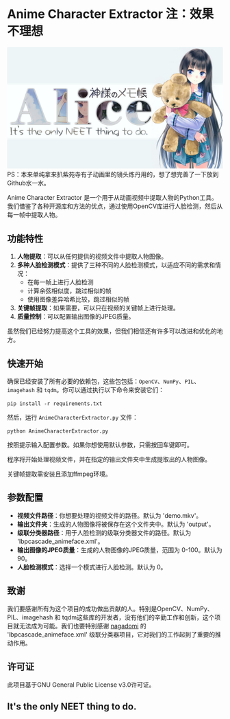 # Anime Character Extractor 注：效果不理想

![image](https://github.com/DivinationHW/AnimeFaceExtractor/blob/main/Yuuko.jpg)
PS：本来单纯拿来扒紫苑寺有子动画里的镜头炼丹用的，想了想完善了一下放到Github水一水。

Anime Character Extractor 是一个用于从动画视频中提取人物的Python工具。我们借鉴了各种开源库和方法的优点，通过使用OpenCV库进行人脸检测，然后从每一帧中提取人物。

## 功能特性

1. **人物提取**：可以从任何提供的视频文件中提取人物图像。
2. **多种人脸检测模式**：提供了三种不同的人脸检测模式，以适应不同的需求和情况：
   - 在每一帧上进行人脸检测
   - 计算余弦相似度，跳过相似的帧
   - 使用图像差异哈希比较，跳过相似的帧
3. **关键帧提取**：如果需要，可以只在视频的关键帧上进行处理。
4. **质量控制**：可以配置输出图像的JPEG质量。

虽然我们已经努力提高这个工具的效果，但我们相信还有许多可以改进和优化的地方。

## 快速开始

确保已经安装了所有必要的依赖包，这些包包括：`OpenCV`、`NumPy`、`PIL`、`imagehash` 和 `tqdm`。你可以通过执行以下命令来安装它们：

    pip install -r requirements.txt

然后，运行 `AnimeCharacterExtractor.py` 文件：

    python AnimeCharacterExtractor.py

按照提示输入配置参数。如果你想使用默认参数，只需按回车键即可。

程序将开始处理视频文件，并在指定的输出文件夹中生成提取出的人物图像。

关键帧提取需安装且添加ffmpeg环境。

## 参数配置

- **视频文件路径**：你想要处理的视频文件的路径。默认为 'demo.mkv'。
- **输出文件夹**：生成的人物图像将被保存在这个文件夹中。默认为 'output'。
- **级联分类器路径**：用于人脸检测的级联分类器文件的路径。默认为 'lbpcascade_animeface.xml'。
- **输出图像的JPEG质量**：生成的人物图像的JPEG质量，范围为 0-100。默认为 90。
- **人脸检测模式**：选择一个模式进行人脸检测。默认为 0。

## 致谢

我们要感谢所有为这个项目的成功做出贡献的人。特别是OpenCV、NumPy、PIL、imagehash 和 tqdm这些库的开发者，没有他们的辛勤工作和创新，这个项目就无法成为可能。我们也要特别感谢 [nagadomi](https://github.com/nagadomi/lbpcascade_animeface) 的 'lbpcascade_animeface.xml' 级联分类器项目，它对我们的工作起到了重要的推动作用。

## 许可证

此项目基于GNU General Public License v3.0许可证。

## It's the only NEET thing to do.
